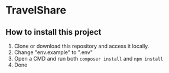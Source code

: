 # TravelShare

## How to install this project

1) Clone or download this repository and access it locally.
2) Change "env.example" to ".env"
3) Open a CMD and run both `composer install` and `npm install`
4) Done

